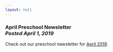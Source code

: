 ```yaml
---
layout: null
---
```


<h3 class="ui header">
  April Preschool Newsletter
  <div class="sub header">
    <i>Posted April 1, 2019</i>
  </div>
</h3>

Check out our preschool newsletter for
<a href="{{ site.baseurl }}/assets/newsletters/COH April 2019 Newsletter.pdf">April 2019</a>.
